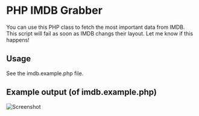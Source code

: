 # PHP IMDB Grabber

You can use this PHP class to fetch the most important data from IMDB. This script will fail as soon as IMDB changs their layout. Let me know if this happens!

## Usage

See the imdb.example.php file.

## Example output (of imdb.example.php)

![Screenshot](http://img43.imageshack.us/img43/111/53531548.png "Example output")
